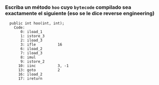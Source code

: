 ### Escriba  un método `hoo` cuyo `bytecode` compilado sea exactamente el siguiente (eso se le dice reverse engineering)

```bytecode
  public int hoo(int, int);
    Code:
       0: iload_1
       1: istore_3
       2: iload_3
       3: ifle          16
       6: iload_2
       7: iload_3
       8: imul
       9: istore_2
      10: iinc          3, -1
      13: goto          2
      16: iload_2
      17: ireturn
```
